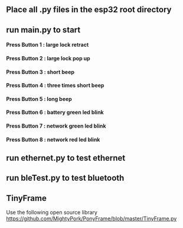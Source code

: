 ## Place all .py files in the esp32 root directory
## run main.py to start

#### Press Button 1 : large lock  retract
#### Press Button 2 : large lock  pop up
#### Press Button 3 : short beep
#### Press Button 4 : three times short beep
#### Press Button 5 : long beep
#### Press Button 6 : battery green led blink 
#### Press Button 7 : network green led blink 
#### Press Button 8 : network red led blink 

## run ethernet.py to test ethernet 
## run bleTest.py to test bluetooth 

## TinyFrame
Use the following open source library
https://github.com/MightyPork/PonyFrame/blob/master/TinyFrame.py
